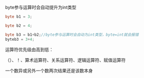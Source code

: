 byte参与运算时会自动提升为int类型

```java
byte b1 = 3;

byte b2 = 4;

byte b3 = b1+b2;//byte参与运算时会自动为int类型，byte=int就会报错
byteb3 = 3+4; 
```



运算符优先级由高到低：

（）、！、算术运算符、关系运算符、逻辑运算符、赋值运算符





一个数异或另外一个数两次结果还是该数本身